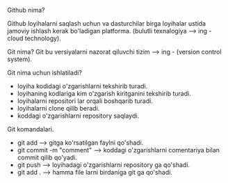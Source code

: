 Github nima?

Github loyihalarni saqlash uchun va dasturchilar birga loyihalar ustida jamoviy ishlash kerak bo'ladigan platforma.
(bulutli texnalogiya --> ing - cloud technology).

Git nima?
Git bu versiyalarni nazorat qiluvchi tizim --> ing - (version control system).

Git nima uchun ishlatiladi?

- loyiha kodidagi o'zgarishlarni tekshirib turadi.
- loyihaning kodlariga kim o'zgarish kiritganini tekshirib turadi.
- loyihalarni repositori lar orqali boshqarib turadi.
- loyihalarni clone qilib beradi.
- koddagi o'zgarishlarni repository saqlaydi.

Git komandalari.
 - git add <file name> --> gitga ko'rsatilgan faylni qo'shadi.
 - git commit -m "comment" --> koddagi o'zgarishlarni comentariya bilan commit qilib qo'yadi.
 - git push --> loyihadagi o'zgarishlarni repository ga qo'shadi.
 - git add . --> hamma file larni birdaniga git ga qo'shadi.